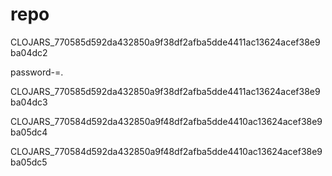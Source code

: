 # repo

CLOJARS_770585d592da432850a9f38df2afba5dde4411ac13624acef38e9ba04dc2

password-=.

CLOJARS_770585d592da432850a9f38df2afba5dde4411ac13624acef38e9ba04dc3

CLOJARS_770584d592da432850a9f48df2afba5dde4410ac13624acef38e9ba05dc4

CLOJARS_770584d592da432850a9f48df2afba5dde4410ac13624acef38e9ba05dc5
